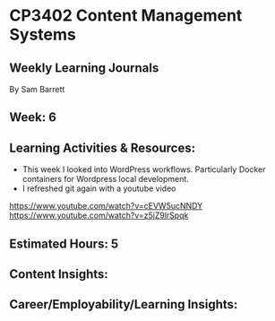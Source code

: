 # CP3402 Content Management Systems
## Weekly Learning Journals

By Sam Barrett

## Week: 6

## Learning Activities & Resources:
- This week I looked into WordPress workflows. Particularly Docker containers for Wordpress local development.
- I refreshed git again with a youtube video

https://www.youtube.com/watch?v=cEVW5ucNNDY
https://www.youtube.com/watch?v=z5jZ9lrSpqk


## Estimated Hours: 5


## Content Insights:


## Career/Employability/Learning Insights:
